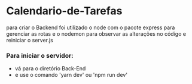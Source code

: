 # Calendario-de-Tarefas
para criar o Backend foi utilizado o node
com o pacote express para gerenciar as rotas 
e o nodemon para observar as alterações no código e reiniciar o server.js

### Para iniciar o servidor: 
- vá para o diretório Back-End 
- e use o comando 'yarn dev' ou 'npm run dev'
